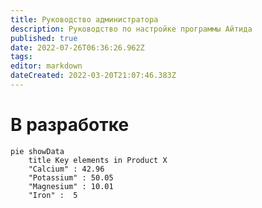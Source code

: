 ```yaml
---
title: Руководство администратора
description: Руководство по настройке программы Айтида
published: true
date: 2022-07-26T06:36:26.962Z
tags: 
editor: markdown
dateCreated: 2022-03-20T21:07:46.383Z
---
```


# В разработке
```mermaid
pie showData
    title Key elements in Product X
    "Calcium" : 42.96
    "Potassium" : 50.05
    "Magnesium" : 10.01
    "Iron" :  5
```